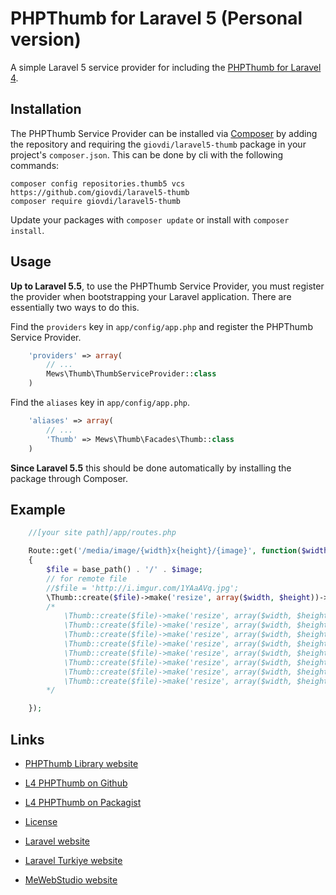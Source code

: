# PHPThumb for Laravel 5 (Personal version)

A simple Laravel 5 service provider for including the [PHPThumb for Laravel 4](https://github.com/mewebstudio/Thumb).

## Installation

The PHPThumb Service Provider can be installed via [Composer](http://getcomposer.org) by adding the repository and requiring the
`giovdi/laravel5-thumb` package in your project's `composer.json`. This can be done by cli with the following commands:

```
composer config repositories.thumb5 vcs https://github.com/giovdi/laravel5-thumb
composer require giovdi/laravel5-thumb
```

Update your packages with ```composer update``` or install with ```composer install```.

## Usage

**Up to Laravel 5.5**, to use the PHPThumb Service Provider, you must register the provider when bootstrapping your Laravel application. There are
essentially two ways to do this.

Find the `providers` key in `app/config/app.php` and register the PHPThumb Service Provider.

```php
    'providers' => array(
        // ...
        Mews\Thumb\ThumbServiceProvider::class
    )
```

Find the `aliases` key in `app/config/app.php`.

```php
    'aliases' => array(
        // ...
        'Thumb' => Mews\Thumb\Facades\Thumb::class
    )
```

**Since Laravel 5.5** this should be done automatically by installing the package through Composer.

## Example

```php
    //[your site path]/app/routes.php

    Route::get('/media/image/{width}x{height}/{image}', function($width, $height, $image)
    {
        $file = base_path() . '/' . $image;
        // for remote file
        //$file = 'http://i.imgur.com/1YAaAVq.jpg';
        \Thumb::create($file)->make('resize', array($width, $height))->show()->save(base_path() . '/', 'aaa.jpg');
        /*
            \Thumb::create($file)->make('resize', array($width, $height))->make('crop', array('center', $width, $height))->show();
            \Thumb::create($file)->make('resize', array($width, $height))->make('crop', array('basic', 100, 100, 300, 200))->show();
            \Thumb::create($file)->make('resize', array($width, $height))->make('resize', array($width, $height))->show();
            \Thumb::create($file)->make('resize', array($width, $height))->make('resize', array($width, $height, 'adaptive'))->save(base_path() . '/', 'aaa.jpg')->show();
            \Thumb::create($file)->make('resize', array($width, $height))->rotate(array('degree', 180))->show();
            \Thumb::create($file)->make('resize', array($width, $height))->reflection(array(40, 40, 80, true, '#a4a4a4'))->show();
            \Thumb::create($file)->make('resize', array($width, $height))->save(base_path() . '/', 'aaa.jpg');
            \Thumb::create($file)->make('resize', array($width, $height))->show();
        */

    });
```

## Links

* [PHPThumb Library website](http://phpthumb.gxdlabs.com/)

* [L4 PHPThumb on Github](https://github.com/mewebstudio/Thumb)
* [L4 PHPThumb on Packagist](https://packagist.org/packages/mews/thumb)
* [License](http://www.opensource.org/licenses/mit-license.php)
* [Laravel website](http://laravel.com)
* [Laravel Turkiye website](http://www.laravel.gen.tr)
* [MeWebStudio website](http://www.mewebstudio.com)
